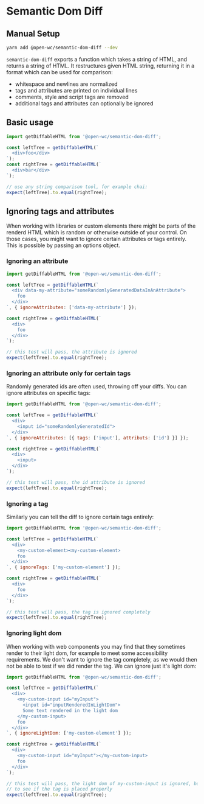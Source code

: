 # Semantic Dom Diff

[//]: # (AUTO INSERT HEADER PREPUBLISH)

## Manual Setup
```bash
yarn add @open-wc/semantic-dom-diff --dev
```
`semantic-dom-diff` exports a function which takes a string of HTML, and returns a string of HTML. It restructures given HTML string, returning it in a format which can be used for comparison:
- whitespace and newlines are normalized
- tags and attributes are printed on individual lines
- comments, style and script tags are removed
- additional tags and attributes can optionally be ignored

## Basic usage
```javascript
import getDiffableHTML from '@open-wc/semantic-dom-diff';

const leftTree = getDiffableHTML(`
  <div>foo</div>
`);
const rightTree = getDiffableHTML(`
  <div>bar</div>
`);

// use any string comparison tool, for example chai:
expect(leftTree).to.equal(rightTree);
```

## Ignoring tags and attributes
When working with libraries or custom elements there might be parts of the renderd HTML which is random or otherwise outside of your control. On those cases, you might want to ignore certain attributes or tags entirely. This is possible by passing an options object.

### Ignoring an attribute
```javascript
import getDiffableHTML from '@open-wc/semantic-dom-diff';

const leftTree = getDiffableHTML(`
  <div data-my-attribute="someRandomlyGeneratedDataInAnAttribute">
    foo
  </div>
`, { ignoreAttributes: ['data-my-attribute'] });

const rightTree = getDiffableHTML(`
  <div>
    foo
  </div>
`);

// this test will pass, the attribute is ignored
expect(leftTree).to.equal(rightTree);
```

### Ignoring an attribute only for certain tags
Randomly generated ids are often used, throwing off your diffs. You can ignore attributes on specific tags:
```javascript
import getDiffableHTML from '@open-wc/semantic-dom-diff';

const leftTree = getDiffableHTML(`
  <div>
    <input id="someRandomlyGeneratedId">
  </div>
`, { ignoreAttributes: [{ tags: ['input'], attributs: ['id'] }] });

const rightTree = getDiffableHTML(`
  <div>
    <input>
  </div>
`);

// this test will pass, the id attribute is ignored
expect(leftTree).to.equal(rightTree);
```

### Ignoring a tag
Similarly you can tell the diff to ignore certain tags entirely:
```javascript
import getDiffableHTML from '@open-wc/semantic-dom-diff';

const leftTree = getDiffableHTML(`
  <div>
    <my-custom-element><my-custom-element>
    foo
  </div>
`, { ignoreTags: ['my-custom-element'] });

const rightTree = getDiffableHTML(`
  <div>
    foo
  </div>
`);

// this test will pass, the tag is ignored completely
expect(leftTree).to.equal(rightTree);
```

### Ignoring light dom
When working with web components you may find that they sometimes render to their light dom, for example to meet some accessibility requirements. We don't want to ignore the tag completely, as we would then not be able to test if we did render the tag. We can ignore just it's light dom:

```javascript
import getDiffableHTML from '@open-wc/semantic-dom-diff';

const leftTree = getDiffableHTML(`
  <div>
    <my-custom-input id="myInput">
      <input id="inputRenderedInLightDom">
      Some text rendered in the light dom
    </my-custom-input>
    foo
  </div>
`, { ignoreLightDom: ['my-custom-element'] });

const rightTree = getDiffableHTML(`
  <div>
    <my-custom-input id="myInput"></my-custom-input>
    foo
  </div>
`);

// this test will pass, the light dom of my-custom-input is ignored, but we can still test
// to see if the tag is placed properly
expect(leftTree).to.equal(rightTree);
```

<script>
  export default {
    mounted() {
      const editLink = document.querySelector('.edit-link a');
      if (editLink) {
        const url = editLink.href;
        editLink.href = url.substr(0, url.indexOf('/master/')) + '/master/packages/semantic-dom-diff/README.md';
      }
    }
  }
</script>
